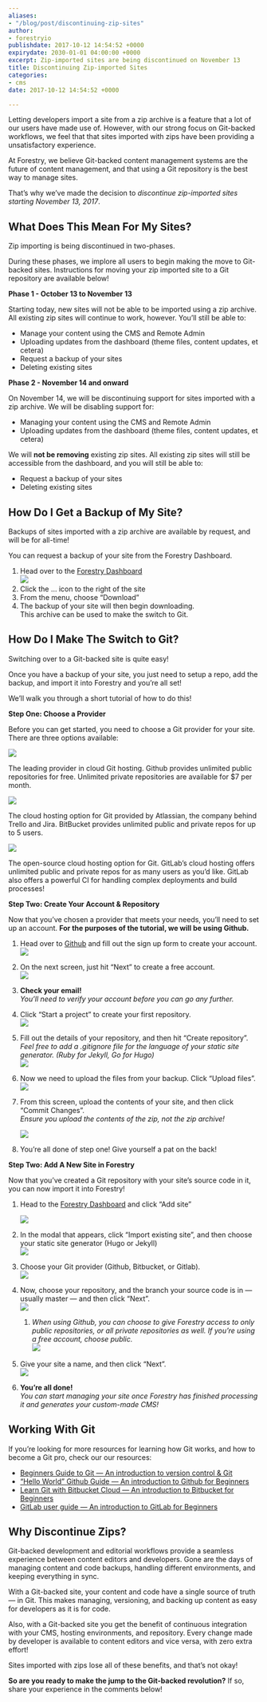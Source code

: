 ```yaml
---
aliases:
- "/blog/post/discontinuing-zip-sites"
author:
- forestryio
publishdate: 2017-10-12 14:54:52 +0000
expirydate: 2030-01-01 04:00:00 +0000
excerpt: Zip-imported sites are being discontinued on November 13
title: Discontinuing Zip-imported Sites
categories:
- cms
date: 2017-10-12 14:54:52 +0000

---
```

Letting developers import a site from a zip archive is a feature that a lot of our users have made use of. However, with our strong focus on Git-backed workflows, we feel that that sites imported with zips have been providing a unsatisfactory experience.

At Forestry, we believe Git-backed content management systems are the future of content management, and that using a Git repository is the best way to manage sites.

That’s why we’ve made the decision to _discontinue zip-imported sites starting November 13, 2017_. 

## What Does This Mean For My Sites?

Zip importing is being discontinued in two-phases.

During these phases, we implore all users to begin making the move to Git-backed sites. Instructions for moving your zip imported site to a Git repository are available below!

**Phase 1 - October 13 to November 13**

Starting today, new sites will not be able to be imported using a zip archive. All existing zip sites will continue to work, however. You’ll still be able to:

* Manage your content using the CMS and Remote Admin
* Uploading updates from the dashboard (theme files, content updates, et cetera)
* Request a backup of your sites
* Deleting existing sites

**Phase 2 - November 14 and onward**

On November 14, we will be discontinuing support for sites imported with a zip archive. We will be disabling support for:

* Managing your content using the CMS and Remote Admin
* Uploading updates from the dashboard (theme files, content updates, et cetera)

We will **not be removing** existing zip sites. All existing zip sites will still be accessible from the dashboard, and you will still be able to:

* Request a backup of your sites
* Deleting existing sites

## How Do I Get a Backup of My Site?

Backups of sites imported with a zip archive are available by request, and will be for all-time!

You can request a backup of your site from the Forestry Dashboard.

1. Head over to the [Forestry Dashboard](https://app.forestry.io/dashboard)  
   ![](/uploads/2017/12/31/s_8C4CED3D75504D28509A2D9F1536E2FD4FD296FEF40B8A1D45994577317FAA20_1507829464198_Screen+Shot+2017-10-12+at+1.12.42+PM.png)
2. Click the … icon to the right of the site
3. From the menu, choose “Download”
4. The backup of your site will then begin downloading.  
   This archive can be used to make the switch to Git.

## How Do I Make The Switch to Git?

Switching over to a Git-backed site is quite easy!

Once you have a backup of your site, you just need to setup a repo, add the backup, and import it into Forestry and you’re all set!

We’ll walk you through a short tutorial of how to do this!

**Step One: Choose a Provider**

Before you can get started, you need to choose a Git provider for your site. There are three options available:

![](https://d2mxuefqeaa7sj.cloudfront.net/s_8C4CED3D75504D28509A2D9F1536E2FD4FD296FEF40B8A1D45994577317FAA20_1507829685832_image.png)

The leading provider in cloud Git hosting. Github provides unlimited public repositories for free. Unlimited private repositories are available for $7 per month.

![](https://d2mxuefqeaa7sj.cloudfront.net/s_8C4CED3D75504D28509A2D9F1536E2FD4FD296FEF40B8A1D45994577317FAA20_1507829646642_image.png)

The cloud hosting option for Git provided by Atlassian, the company behind Trello and Jira. BitBucket provides unlimited public and private repos for up to 5 users.

![](https://d2mxuefqeaa7sj.cloudfront.net/s_8C4CED3D75504D28509A2D9F1536E2FD4FD296FEF40B8A1D45994577317FAA20_1507829707471_image.png)

The open-source cloud hosting option for Git. GitLab’s cloud hosting offers unlimited public and private repos for as many users as you’d like. GitLab also offers a powerful CI for handling complex deployments and build processes!

**Step Two: Create Your Account & Repository**

Now that you’ve chosen a provider that meets your needs, you’ll need to set up an account. **For the purposes of the tutorial, we will be using Github.**

1. Head over to [Github](https://github.com/) and fill out the sign up form to create your account.  
   ![](https://d2mxuefqeaa7sj.cloudfront.net/s_8C4CED3D75504D28509A2D9F1536E2FD4FD296FEF40B8A1D45994577317FAA20_1507829758160_Screen+Shot+2017-10-12+at+2.35.33+PM.png)
2. On the next screen, just hit “Next” to create a free account.  
   ![](https://d2mxuefqeaa7sj.cloudfront.net/s_8C4CED3D75504D28509A2D9F1536E2FD4FD296FEF40B8A1D45994577317FAA20_1507823395567_Screen+Shot+2017-10-12+at+12.22.46+PM.png)
3. **Check your email!**  
   _You’ll need to verify your account before you can go any further._
4. Click “Start a project” to create your first repository.  
   ![](https://d2mxuefqeaa7sj.cloudfront.net/s_8C4CED3D75504D28509A2D9F1536E2FD4FD296FEF40B8A1D45994577317FAA20_1507823335501_Screen+Shot+2017-10-12+at+12.22.58+PM.png)
5. Fill out the details of your repository, and then hit “Create repository”.  
   _Feel free to add a .gitignore file for the language of your static site generator. (Ruby for Jekyll, Go for Hugo)  
   ![](https://d2mxuefqeaa7sj.cloudfront.net/s_8C4CED3D75504D28509A2D9F1536E2FD4FD296FEF40B8A1D45994577317FAA20_1507823591631_Screen+Shot+2017-10-12+at+12.52.49+PM.png)_
6. Now we need to upload the files from your backup. Click “Upload files”.  
   ![](https://d2mxuefqeaa7sj.cloudfront.net/s_8C4CED3D75504D28509A2D9F1536E2FD4FD296FEF40B8A1D45994577317FAA20_1507823696297_Screen+Shot+2017-10-12+at+12.54.17+PM.png)
7. From this screen, upload the contents of your site, and then click “Commit Changes”.  
   _Ensure you upload the contents of the zip, not the zip archive!_  
     
   ![](https://d2mxuefqeaa7sj.cloudfront.net/s_8C4CED3D75504D28509A2D9F1536E2FD4FD296FEF40B8A1D45994577317FAA20_1507824539332_Screen+Shot+2017-10-12+at+1.05.11+PM+2.png)
8. You’re all done of step one! Give yourself a pat on the back!

**Step Two: Add A New Site in Forestry**

Now that you’ve created a Git repository with your site’s source code in it, you can now import it into Forestry!

1. Head to the [Forestry Dashboard](https://app.forestry.io/dashboard) and click “Add site”

   ![](https://d2mxuefqeaa7sj.cloudfront.net/s_8C4CED3D75504D28509A2D9F1536E2FD4FD296FEF40B8A1D45994577317FAA20_1507914515735_image.png)
2. In the modal that appears, click “Import existing site”, and then choose your static site generator (Hugo or Jekyll)  
   ![](https://d2mxuefqeaa7sj.cloudfront.net/s_8C4CED3D75504D28509A2D9F1536E2FD4FD296FEF40B8A1D45994577317FAA20_1507830631737_image.png)
3. Choose your Git provider (Github, Bitbucket, or Gitlab).  
   ![](https://d2mxuefqeaa7sj.cloudfront.net/s_8C4CED3D75504D28509A2D9F1536E2FD4FD296FEF40B8A1D45994577317FAA20_1507830664231_image.png)
4. Now, choose your repository, and the branch your source code is in — usually master — and then click “Next”.  
   ![](https://d2mxuefqeaa7sj.cloudfront.net/s_8C4CED3D75504D28509A2D9F1536E2FD4FD296FEF40B8A1D45994577317FAA20_1507830726972_image.png)
   1. _When using Github, you can choose to give Forestry access to only public repositories, or all private repositories as well. If you’re using a free account, choose public._  
      ![](https://d2mxuefqeaa7sj.cloudfront.net/s_8C4CED3D75504D28509A2D9F1536E2FD4FD296FEF40B8A1D45994577317FAA20_1507830703451_image.png)
5. Give your site a name, and then click “Next”.  
   ![](https://d2mxuefqeaa7sj.cloudfront.net/s_8C4CED3D75504D28509A2D9F1536E2FD4FD296FEF40B8A1D45994577317FAA20_1507830742769_image.png)
6. **You’re all done!**  
   _You can start managing your site once Forestry has finished processing it and generates your custom-made CMS!_

## Working With Git

If you’re looking for more resources for learning how Git works, and how to become a Git pro, check our our resources:

* [Beginners Guide to Git — An introduction to version control & Git](https://www.atlassian.com/git/tutorials/what-is-version-control)
* [“Hello World” Github Guide — An introduction to Github for Beginners](https://guides.github.com/activities/hello-world/)
* [Learn Git with Bitbucket Cloud — An introduction to Bitbucket for Beginners](https://www.atlassian.com/git/tutorials/learn-git-with-bitbucket-cloud)
* [GitLab user guide — An introduction to GitLab for Beginners](https://docs.gitlab.com/ee/user/index.html)

## Why Discontinue Zips?

Git-backed development and editorial workflows provide a seamless experience between content editors and developers. Gone are the days of managing content and code backups, handling different environments, and keeping everything in sync.

With a Git-backed site, your content and code have a single source of truth — in Git. This makes managing, versioning, and backing up content as easy for developers as it is for code.

Also, with a Git-backed site you get the benefit of continuous integration with your CMS, hosting environments, and repository. Every change made by developer is available to content editors and vice versa, with zero extra effort!

Sites imported with zips lose all of these benefits, and that’s not okay!

**So are you ready to make the jump to the Git-backed revolution?** If so, share your experience in the comments below!